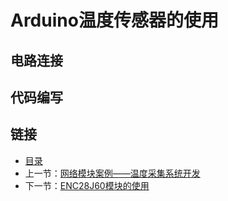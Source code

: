 # Arduino温度传感器的使用

## 电路连接

## 代码编写

## 链接
- [目录](directory.md)  
- 上一节：[网络模块案例——温度采集系统开发](7.0.md)  
- 下一节：[ENC28J60模块的使用](7.2.md)
